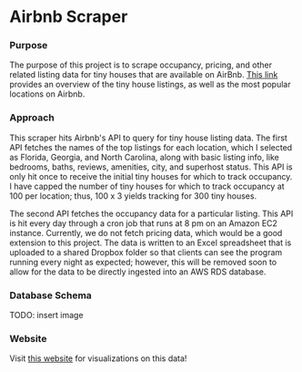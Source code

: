 # Airbnb Scraper

### Purpose

The purpose of this project is to scrape occupancy, pricing, and other related listing data for tiny houses that are available on AirBnb. [This link](https://www.airbnb.com/stays/tiny-houses) provides an overview of the tiny house listings, as well as the most popular locations on Airbnb.

### Approach

This scraper hits Airbnb's API to query for tiny house listing data. The first API fetches the names of the top listings for each location, which I selected as Florida, Georgia, and North Carolina, along with basic listing info, like bedrooms, baths, reviews, amenities, city, and superhost status. This API is only hit once to receive the initial tiny houses for which to track occupancy. I have capped the number of tiny houses for which to track occupancy at 100 per location; thus, 100 x 3 yields tracking for 300 tiny houses.

The second API fetches the occupancy data for a particular listing. This API is hit every day through a cron job that runs at 8 pm on an Amazon EC2 instance. Currently, we do not fetch pricing data, which would be a good extension to this project. The data is written to an Excel spreadsheet that is uploaded to a shared Dropbox folder so that clients can see the program running every night as expected; however, this will be removed soon to allow for the data to be directly ingested into an AWS RDS database.

### Database Schema

TODO: insert image

### Website

Visit [this website](http://ghosalre.com/) for visualizations on this data!
